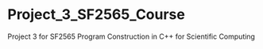 # Project_3_SF2565_Course
Project 3 for SF2565 Program Construction in C++ for Scientific Computing
